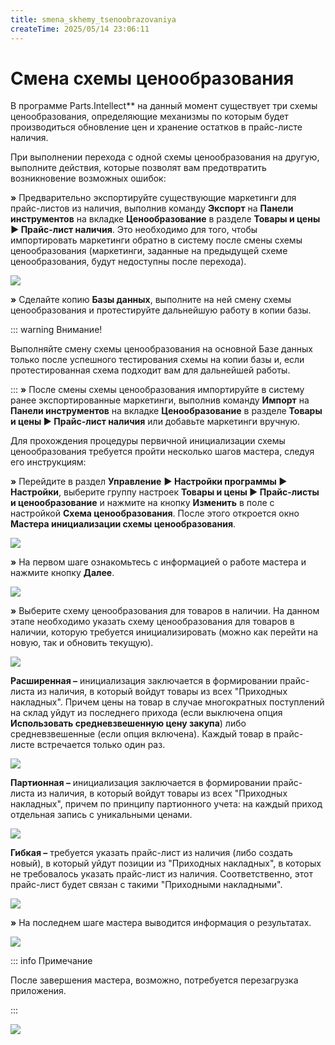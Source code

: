 ```yaml
---
title: smena_skhemy_tsenoobrazovaniya
createTime: 2025/05/14 23:06:11
---
```

# Смена схемы ценообразования

В программе Parts.Intellect** на данный момент существует три схемы ценообразования, определяющие механизмы по которым будет производиться обновление цен и хранение остатков в прайс-листе наличия.

При выполнении перехода с одной схемы ценообразования на другую, выполните действия, которые позволят вам предотвратить возникновение возможных ошибок:

**»** Предварительно экспортируйте существующие маркетинги для прайс-листов из наличия, выполнив команду **Экспорт** на **Панели инструментов** на вкладке **Ценообразование** в разделе **Товары и цены ► Прайс-лист наличия**. Это необходимо для того, чтобы импортировать маркетинги обратно в систему после смены схемы ценообразования (маркетинги, заданные на предыдущей схеме ценообразования, будут недоступны после перехода).

![](121.png)

**»** Сделайте копию **Базы данных**, выполните на ней смену схемы ценообразования и протестируйте дальнейшую работу в копии базы.

::: warning Внимание!

Выполняйте смену схемы ценообразования на основной Базе данных только после успешного тестирования схемы на копии базы и, если протестированная схема подходит вам для дальнейшей работы.

:::
**»** После смены схемы ценообразования импортируйте в систему ранее экспортированные маркетинги, выполнив команду **Импорт** на **Панели инструментов** на вкладке **Ценообразование** в разделе **Товары и цены ► Прайс-лист наличия** или добавьте маркетинги вручную.

Для прохождения процедуры первичной инициализации схемы ценообразования требуется пройти несколько шагов мастера, следуя его инструкциям:

**»** Перейдите в раздел **Управление** **► Настройки программы ► Настройки**, выберите группу настроек **Товары и цены ► Прайс-листы и ценообразование** и нажмите на кнопку **Изменить** в поле с настройкой **Схема ценообразования**. После этого откроется окно **Мастера инициализации схемы ценообразования**.

![](122.png)

**»** На первом шаге ознакомьтесь с информацией о работе мастера и нажмите кнопку **Далее**.

![](123.png)

**»** Выберите схему ценообразования для товаров в наличии. На данном этапе необходимо указать схему ценообразования для товаров в наличии, которую требуется инициализировать (можно как перейти на новую, так и обновить текущую).

![](124.png)

**Расширенная –**  инициализация заключается в формировании прайс-листа из наличия, в который войдут товары из всех "Приходных накладных". Причем цены на товар в случае многократных поступлений на склад уйдут из последнего прихода (если выключена опция **Использовать средневзвешенную цену закупа**) либо средневзвешенные (если опция включена). Каждый товар в прайс-листе встречается только один раз.

![](125.png)

**Партионная –** инициализация заключается в формировании прайс-листа из наличия, в который войдут товары из всех "Приходных накладных", причем по принципу партионного учета: на каждый приход отдельная запись с уникальными ценами.

![](126.png)

**Гибкая –** требуется указать прайс-лист из наличия (либо создать новый), в который уйдут позиции из "Приходных накладных", в которых не требовалось указать прайс-лист из наличия. Соответственно, этот прайс-лист будет связан с такими "Приходными накладными".

![](127.png)

**»** На последнем шаге мастера выводится информация о результатах. 

![](128.png)

::: info Примечание

После завершения мастера, возможно, потребуется перезагрузка приложения.

:::


![](129.png)
